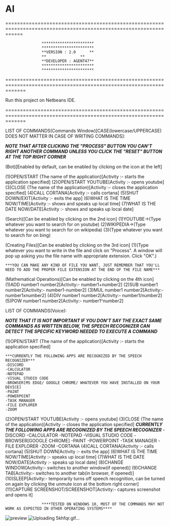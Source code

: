 # AI
==================================================================================================================

					***********************
					***********************
					**VERSION : 2.0	     **
					**	             **
					**DEVELOPER : AGENT47**
					***********************
					***********************

===================================================================================================================

Run this project on Netbeans IDE.

===================================================================================================================

LIST OF COMMANDS(Commands Window)[CASE(lowercase/UPPERCASE) DOES NOT MATTER IN CASE OF WRITING COMMANDS]:

***NOTE THAT AFTER CLICKING THE "PROCESS" BUTTON YOU CAN'T RIGHT ANOTHER COMMAND UNLESS YOU CLICK
   THE "RESET" BUTTON AT THE TOP RIGHT CORNER***

(Bot)[Enabled by default, can be enabled by clicking on the icon at the left]

 (1)OPEN/START (The name of the application)[Activity :- starts the application specified]
 (2)OPEN/START YOUTUBE[Activity :- opens youtube]
 (3)CLOSE (The name of the application)[Activity :- closes the application specified]
 (4)CALL CORTANA[Activity :- calls cortana]
 (5)SHUT DOWN/EXIT[Activity :- exits the app]
 (6)WHAT IS THE TIME NOW/TIME[Activity :- shows and speaks up local time]
 (7)WHAT IS THE DATE NOW/DATE[Activity :- shows and speaks up local date]

(Search)[Can be enabled by clicking on the 2nd icon]
 (1)YOUTUBE->(Type whatever you want to search for on youtube)
 (2)WIKIPEDIA->(Type whatever you want to search for on wikipedia)
 (3)(Type whatever you want to search for on bing)

(Creating Files)[Can be enabled by clicking on the 3rd icon]
 (1)(Type whatever you want to write in the file and click on "Process". A window will pop up asking you the file name with appropriate extension. Click "OK".)
 
 
    ***YOU CAN MAKE ANY KIND OF FILE YOU WANT, JUST REMEMBER THAT YOU'LL NEED TO ADD THE PROPER FILE EXTENSION AT THE END OF THE FILE NAME***

(Mathematical Operations)[Can be enabled by clicking on the 4th icon]
 (1)ADD number1 number2[Activity:- number1+number2]
 (2)SUB number1 number2[Activity:- number1-number2]
 (3)MUL number1 number2[Activity:- number1xnumber2]
 (4)DIV number1 number2[Activity:- number1/number2]
 (5)POW number1 number2[Activity:- number1^number2]

LIST OF COMMANDS(Voice):

***NOTE THAT IT IS NOT IMPORTANT IF YOU DON'T SAY THE EXACT SAME COMMANDS AS WRITTEN BELOW, THE SPEECH RECOGNIZER
   CAN DETECT THE SPECIFIC KEYWORD NEEDED TO EXECUTE A COMMAND***

 (1)OPEN/START (The name of the application)[Activity :- starts the application specified]
 
    ***CURRENTLY THE FOLLOWING APPS ARE RECOGNIZED BY THE SPEECH RECOGNIZER***
	-DISCORD
	-CALCULATOR
	-NOTEPAD
	-VISUAL STUDIO CODE
	-BROWSER[MS EDGE/ GOOGLE CHROME/ WHATEVER YOU HAVE INSTALLED ON YOUR DEVICE]
	-PAINT
	-POWERPOINT
	-TASK MANAGER
	-FILE EXPLORER
	-ZOOM
 (2)OPEN/START YOUTUBE[Activity :- opens youtube]
 (3)CLOSE (The name of the application)[Activity :- closes the application specified]
   ***CURRENTLY THE FOLLOWING APPS ARE RECOGNIZED BY THE SPEECH RECOGNIZER***
	-DISCORD
	-CALCULATOR
	-NOTEPAD
	-VISUAL STUDIO CODE
	-BROWSER[GOOGLE CHROME]
	-PAINT
	-POWERPOINT
	-TASK MANAGER
	-FILE EXPLORER
	-ZOOM
	-CORTANA
 (4)CALL CORTANA[Activity :- calls cortana]
 (5)SHUT DOWN[Activity :- exits the app]
 (6)WHAT IS THE TIME NOW/TIME[Activity :- speaks up local time]
 (7)WHAT IS THE DATE NOW/DATE[Activity :- speaks up local date]
 (8)CHANGE WINDOW[Activity:- switches to another window(if opened)]
 (9)CHANGE TAB[Activity:- switches to another tab(in browser, if opened)]
 (10)SLEEP[Activity:- temporarily turns off speech recognition, can be turned on again by clicking the unmute icon at the bottom right corner]
 (11)CAPTURE SCREENSHOT/SCREENSHOT[Activity:- captures screenshot and opens it]
 
 
					****TESTED ON WINDOWS 10, MOST OF THE COMMANDS MAY NOT WORK AS EXPECTED IN OTHER OPERATING SYSTEMS****
![preview](https://i.ibb.co/P5nwnHf/Screenshot-2021-08-23-093640.png)
![Uploading 5khfqr.gif…]()
